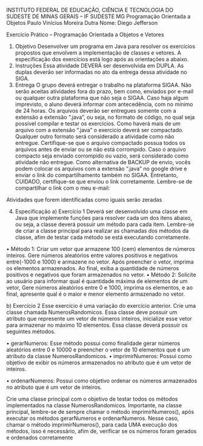 INSTITUTO FEDERAL DE EDUCAÇÃO, CIÊNCIA E TECNOLOGIA
DO SUDESTE DE MINAS GERAIS – IF SUDESTE MG
Programação Orientada a Objetos
Paulo Vinícius Moreira Dutra
Nome: Diego Jefferson


Exercício Prático – Programação Orientada a Objetos e Vetores

1. Objetivo
Desenvolver um programa em Java para resolver os exercícios propostos que envolvem a 
implementação de classes e vetores. A especificação dos exercícios está logo após as orientações a 
abaixo.
2. Instruções
Essa atividade DEVERÁ ser desenvolvida em DUPLA. As duplas deverão ser informadas no 
ato da entrega dessa atividade no SIGA.
3. Entrega
O grupo deverá entregar o trabalho na plataforma SIGAA. Não serão aceitas atividades fora do prazo, 
bem como, enviados por e-mail ou qualquer outra plataforma que não seja o SIGAA.
Caso haja algum imprevisto, o aluno deverá informar com antecedência, com no mínimo de 24 horas.
Os arquivos deverão ser entregues somente com a extensão a extensão “.java”, ou seja, no formato 
de código, no qual seja possível compilar e testar os exercícios. Como haverá mais de um arquivo 
com a extensão “.java” o exercício deverá ser compactado. Qualquer outro formato será considerado 
a atividade como não entregue.
Certifique-se que o arquivo compactado possua todos os arquivos antes de enviar ou se não está 
corrompido. Caso o arquivo compacto seja enviado corrompido ou vazio, será considerado como 
atividade não entregue.
Como alternativa de BACKUP de envio, vocês podem colocar os arquivos com a extensão “.java” no 
google drive e enviar o link do compartilhamento também no SIGAA. Entretanto, CUIDADO, 
certifique-se que enviou o link corretamente. Lembre-se de compartilhar o link com o meu e-mail:

Atividades que forem identificadas como iguais serão zeradas

4. Especificação
a) Exercício 1
Deverá ser desenvolvido uma classe em Java que implemente funções para resolver cada um 
dos itens abaixo, ou seja, a classe deverá possuir um método para cada item. Lembre-se de 
criar a classe principal para realizar as chamadas dos métodos da classe, afim de testar cada 
método se está executando corretamente.

• Método 1: Criar um vetor que armazene 100 (cem) elementos de números inteiros. 
Gere números aleatórios entre valores positivos e negativos entre(-1000 e 1000) e 
armazene no vetor. Após preencher o vetor, imprima os elementos armazenados. Ao 
final, exiba a quantidade de números positivos e negativos que foram armazenados no 
vetor.
• Método 2: Solicite ao usuário para informar qual é quantidade máxima de elementos 
de um vetor, Gere números aleatórios entre 0 e 1000, imprima os elementos, e ao final, 
apresente qual é o maior e menor elemento armazenado no vetor.

b) Exercício 2
Esse exercício é uma variação do exercício anterior. Crie uma classe chamada 
NumerosRandomicos. Essa classe deve possuir um atributo que represente um vetor de 
números inteiros, inicialize esse vetor para armazenar no máximo 10 elementos. Essa classe 
deverá possuir os seguintes métodos.

• gerarNumeros: Esse método possui como finalidade gerar números aleatórios entre 0 
e 10000 e preencher o vetor de 10 elementos que é um atributo da classe 
NumerosRandomicos.
• imprimirNumeros: Possui como objetivo de exibir os números armazenados no 
atributo que é um vetor de inteiros.

• ordenarNumeros: Possui como objetivo ordenar os números armazenados no atributo 
que é um vetor de inteiros.

Crie uma classe principal com o objetivo de testar todos os métodos implementados na classe 
NumerosRandomicos. Importante, na classe principal, lembre-se de sempre chamar o método 
imprimirNumeros(), após executar os métodos gerarNumeros e ordenarNumeros. Nesse caso, chamar 
o método imprimirNumeros(), para cada UMA execução dos métodos, isso é necessário, afim de, 
verificar se os números foram gerados e ordenados corretamente